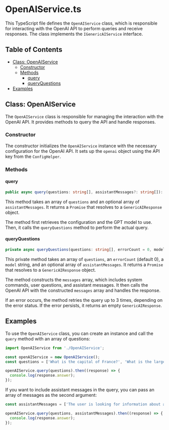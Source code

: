 # OpenAIService.ts

This TypeScript file defines the `OpenAIService` class, which is responsible for interacting with the OpenAI API to perform queries and receive responses. The class implements the `IGenericAIService` interface.

## Table of Contents

- [Class: OpenAIService](#class-openaiservice)
  - [Constructor](#constructor)
  - [Methods](#methods)
    - [query](#query)
    - [queryQuestions](#queryquestions)
- [Examples](#examples)

## Class: OpenAIService

The `OpenAIService` class is responsible for managing the interaction with the OpenAI API. It provides methods to query the API and handle responses.

### Constructor

The constructor initializes the `OpenAIService` instance with the necessary configuration for the OpenAI API. It sets up the `openai` object using the API key from the `ConfigHelper`.

### Methods

#### query

```typescript
public async query(questions: string[], assistantMessages?: string[]): Promise<GenericAIResponse>
```

This method takes an array of `questions` and an optional array of `assistantMessages`. It returns a `Promise` that resolves to a `GenericAIResponse` object.

The method first retrieves the configuration and the GPT model to use. Then, it calls the `queryQuestions` method to perform the actual query.

#### queryQuestions

```typescript
private async queryQuestions(questions: string[], errorCount = 0, model: string, assistantMessages?: string[]): Promise<GenericAIResponse>
```

This private method takes an array of `questions`, an `errorCount` (default 0), a `model` string, and an optional array of `assistantMessages`. It returns a `Promise` that resolves to a `GenericAIResponse` object.

The method constructs the `messages` array, which includes system commands, user questions, and assistant messages. It then calls the OpenAI API with the constructed `messages` array and handles the response.

If an error occurs, the method retries the query up to 3 times, depending on the error status. If the error persists, it returns an empty `GenericAIResponse`.

## Examples

To use the `OpenAIService` class, you can create an instance and call the `query` method with an array of questions:

```typescript
import OpenAIService from './OpenAIService';

const openAIService = new OpenAIService();
const questions = ['What is the capital of France?', 'What is the largest mammal?'];

openAIService.query(questions).then((response) => {
  console.log(response.answer);
});
```

If you want to include assistant messages in the query, you can pass an array of messages as the second argument:

```typescript
const assistantMessages = ['The user is looking for information about animals.'];

openAIService.query(questions, assistantMessages).then((response) => {
  console.log(response.answer);
});
```